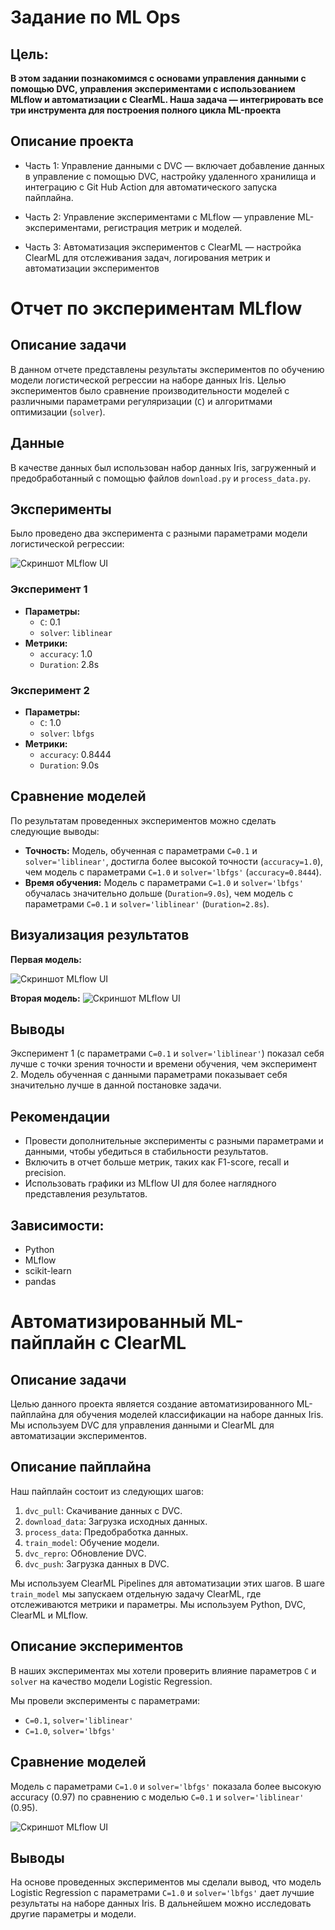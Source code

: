 # **Задание по ML Ops**
## Цель:
**В этом задании познакомимся с основами управления данными с помощью DVC, управления экспериментами с использованием MLflow и автоматизации с ClearML. 
Наша задача — интегрировать все три инструмента для построения полного цикла ML-проекта**

## Описание проекта

* Часть 1: Управление данными с DVC — включает добавление данных в управление с помощью DVC, настройку удаленного хранилища и интеграцию с Git Hub Action для автоматического запуска пайплайна.


* Часть 2: Управление экспериментами с MLflow — управление ML-экспериментами, регистрация метрик и моделей.

* Часть 3: Автоматизация экспериментов с ClearML — настройка ClearML для отслеживания задач, логирования метрик и автоматизации экспериментов

# Отчет по экспериментам MLflow

## Описание задачи

В данном отчете представлены результаты экспериментов по обучению модели логистической регрессии на наборе данных Iris. Целью экспериментов было сравнение производительности моделей с различными параметрами регуляризации (`C`) и алгоритмами оптимизации (`solver`).

## Данные

В качестве данных был использован набор данных Iris, загруженный и предобработанный с помощью файлов `download.py` и `process_data.py`.

## Эксперименты

Было проведено два эксперимента с разными параметрами модели логистической регрессии:

![Скриншот MLflow UI](https://github.com/kcherenkovv/ml_ops3/blob/main/screens/mlflow.png)

### Эксперимент 1

*   **Параметры:**
    *   `C`: 0.1
    *   `solver`: `liblinear`
*   **Метрики:**
    *   `accuracy`: 1.0
    *   `Duration`: 2.8s

### Эксперимент 2

*   **Параметры:**
    *   `C`: 1.0
    *   `solver`: `lbfgs`
*   **Метрики:**
    *   `accuracy`: 0.8444
    *   `Duration`: 9.0s

## Сравнение моделей

По результатам проведенных экспериментов можно сделать следующие выводы:

*   **Точность:** Модель, обученная с параметрами `C=0.1` и `solver='liblinear'`, достигла более высокой точности (`accuracy=1.0`), чем модель с параметрами `C=1.0` и `solver='lbfgs'` (`accuracy=0.8444`).
*   **Время обучения:** Модель с параметрами `C=1.0` и `solver='lbfgs'` обучалась значительно дольше (`Duration=9.0s`), чем модель с параметрами `C=0.1` и `solver='liblinear'` (`Duration=2.8s`).

## Визуализация результатов

**Первая модель:**


![Скриншот MLflow UI](https://github.com/kcherenkovv/ml_ops3/blob/main/screens/mlflow1.png)


**Вторая модель:**
![Скриншот MLflow UI](https://github.com/kcherenkovv/ml_ops3/blob/main/screens/mlflow2.png)


## Выводы

Эксперимент 1 (с параметрами `C=0.1` и `solver='liblinear'`) показал себя лучше с точки зрения точности и времени обучения, чем эксперимент 2. Модель обученная с данными параметрами показывает себя значительно лучше в данной постановке задачи.

## Рекомендации

*   Провести дополнительные эксперименты с разными параметрами и данными, чтобы убедиться в стабильности результатов.
*   Включить в отчет больше метрик, таких как F1-score, recall и precision.
*   Использовать графики из MLflow UI для более наглядного представления результатов.

## Зависимости:

* Python
* MLflow
* scikit-learn
* pandas


# Автоматизированный ML-пайплайн с ClearML

## Описание задачи

Целью данного проекта является создание автоматизированного ML-пайплайна для обучения моделей классификации на наборе данных Iris. Мы используем DVC для управления данными и ClearML для автоматизации экспериментов.

## Описание пайплайна

Наш пайплайн состоит из следующих шагов:
1.  `dvc_pull`: Скачивание данных с DVC.
2.  `download_data`: Загрузка исходных данных.
3.  `process_data`: Предобработка данных.
4.  `train_model`: Обучение модели.
5.  `dvc_repro`: Обновление DVC.
6.  `dvc_push`: Загрузка данных в DVC.

Мы используем ClearML Pipelines для автоматизации этих шагов. В шаге `train_model` мы запускаем отдельную задачу ClearML, где отслеживаются метрики и параметры. Мы используем Python, DVC, ClearML и MLflow.

## Описание экспериментов

В наших экспериментах мы хотели проверить влияние параметров `C` и `solver` на качество модели Logistic Regression.

Мы провели эксперименты с параметрами:
*   `C=0.1`, `solver='liblinear'`
*   `C=1.0`, `solver='lbfgs'`

## Сравнение моделей

Модель с параметрами `C=1.0` и `solver='lbfgs'` показала более высокую accuracy (0.97) по сравнению с моделью `C=0.1` и `solver='liblinear'` (0.95).

![Скриншот MLflow UI](https://github.com/kcherenkovv/ml_ops3/blob/main/screens/ClearmlSuccess.png)

## Выводы

На основе проведенных экспериментов мы сделали вывод, что модель Logistic Regression с параметрами `C=1.0` и `solver='lbfgs'` дает лучшие результаты на наборе данных Iris. В дальнейшем можно исследовать другие параметры и модели.
